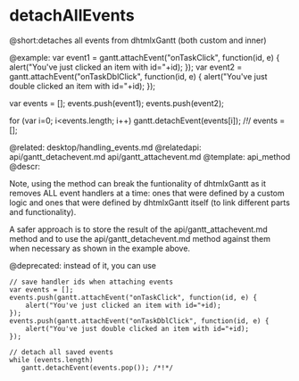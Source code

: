 detachAllEvents
=============

@short:detaches all events from dhtmlxGantt (both custom and inner)
	

@example:
var event1 = gantt.attachEvent("onTaskClick", function(id, e) {
    alert("You've just clicked an item with id="+id);
});
var event2 = gantt.attachEvent("onTaskDblClick", function(id, e) {
    alert("You've just double clicked an item with id="+id);
});

var events = [];
events.push(event1);
events.push(event2);

for (var i=0; i<events.length; i++)
   gantt.detachEvent(events[i]); /*!*/
events = [];



@related:
	desktop/handling_events.md
@relatedapi:
	api/gantt_detachevent.md
    api/gantt_attachevent.md
@template:	api_method
@descr:

Note, using the method can break the funtionality of dhtmlxGantt as it removes ALL event handlers at a time: ones that were defined by a custom logic and ones that were defined by dhtmlxGantt itself (to link different
parts and functionality). 

A safer approach is to store the result of the api/gantt_attachevent.md method and to use the api/gantt_detachevent.md method  against them when necessary as shown in the example above.

@deprecated:
instead of it, you can use
~~~
// save handler ids when attaching events
var events = [];
events.push(gantt.attachEvent("onTaskClick", function(id, e) {
	alert("You've just clicked an item with id="+id);
});
events.push(gantt.attachEvent("onTaskDblClick", function(id, e) {
	alert("You've just double clicked an item with id="+id);
});

// detach all saved events
while (events.length)
   gantt.detachEvent(events.pop()); /*!*/

~~~
